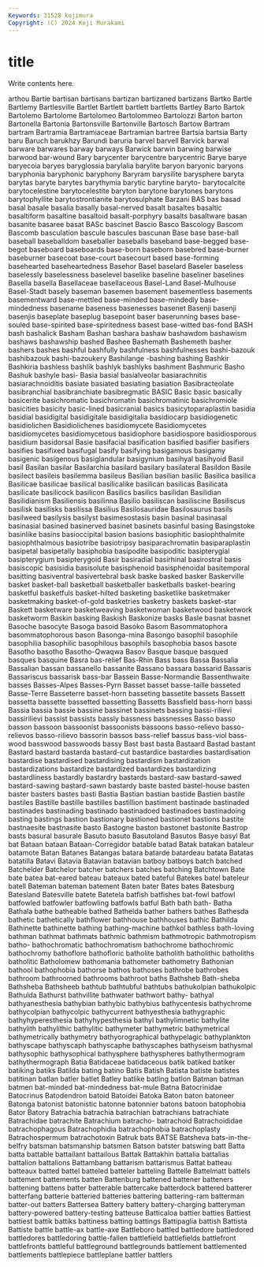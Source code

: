 ```yaml
---
Keywords: 31528 kojimura
Copyright: (C) 2024 Koji Murakami
---
```


# title

Write contents here.



arthou Bartie bartisan
bartisans bartizan bartizaned bartizans Bartko Bartle Bartlemy Bartlesville Bartlet Bartlett
bartlett bartletts Bartley Barto Bartok Bartolemo Bartolome Bartolomeo Bartolommeo Bartolozzi
Barton barton Bartonella Bartonia Bartonsville Bartonville Bartosch Bartow Bartram bartram
Bartramia Bartramiaceae Bartramian bartree Bartsia bartsia Barty baru Baruch barukhzy
Barundi baruria barvel barvell Barvick barwal barware barwares barway barways
Barwick barwin barwing barwise barwood bar-wound Bary barycenter barycentre barycentric
Barye barye baryecoia baryes baryglossia barylalia barylite baryon baryonic baryons
baryphonia baryphonic baryphony Baryram barysilite barysphere baryta barytas baryte barytes
barythymia barytic barytine baryto- barytocalcite barytocelestine barytocelestite baryton barytone barytones
barytons barytophyllite barytostrontianite barytosulphate Barzani BAS bas basad basal basale
basalia basally basal-nerved basalt basaltes basaltic basaltiform basaltine basaltoid basalt-porphyry
basalts basaltware basan basanite basaree basat BASc bascinet Bascio Basco
Bascology Bascom Bascomb basculation bascule bascules bascunan Base base base-ball
baseball baseballdom baseballer baseballs baseband base-begged base-begot baseboard baseboards base-born
baseborn basebred base-burner baseburner basecoat base-court basecourt based base-forming basehearted
baseheartedness Basehor Basel baselard Baseler baseless baselessly baselessness baselevel baselike
baseline baseliner baselines Basella basella Basellaceae basellaceous Basel-Land Basel-Mulhouse Basel-Stadt
basely baseman basemen basement basementless basements basementward base-mettled base-minded base-mindedly
base-mindedness basename baseness basenesses basenet Basenji basenji basenjis baseplate baseplug
basepoint baser baserunning bases base-souled base-spirited base-spiritedness basest base-witted bas-fond
BASH bash bashalick Basham Bashan bashara bashaw bashawdom bashawism bashaws
bashawship bashed Bashee Bashemath Bashemeth basher bashers bashes bashful bashfully
bashfulness bashfulnesses bashi-bazouk bashibazouk bashi-bazoukery Bashilange -bashing bashing Bashkir Bashkiria
bashless bashlik bashlyk bashlyks bashment Bashmuric Basho Bashuk bashyle basi-
Basia basial basialveolar basiarachnitis basiarachnoiditis basiate basiated basiating basiation Basibracteolate
basibranchial basibranchiate basibregmatic BASIC Basic basic basically basicerite basichromatic basichromatin
basichromatinic basichromiole basicities basicity basic-lined basicranial basics basicytoparaplastin basidia basidial
basidigital basidigitale basidigitalia basidiocarp basidiogenetic basidiolichen Basidiolichenes basidiomycete Basidiomycetes basidiomycetes
basidiomycetous basidiophore basidiospore basidiosporous basidium basidorsal Basie basifacial basification basified
basifier basifiers basifies basifixed basifugal basify basifying basigamous basigamy basigenic
basigenous basiglandular basigynium basihyal basihyoid Basil basil Basilan basilar Basilarchia
basilard basilary basilateral Basildon Basile basilect basileis basilemma basileus Basilian
basilian basilic Basilica basilica Basilicae basilicae basilical basilicalike basilican basilicas
Basilicata basilicate basilicock basilicon Basilics basilics basilidan Basilidian Basilidianism Basiliensis
basilinna Basilio basiliscan basiliscine Basiliscus basilisk basilisks basilissa Basilius Basilosauridae
Basilosaurus basils basilweed basilysis basilyst basimesostasis basin basinal basinasal basinasial
basined basinerved basinet basinets basinful basing Basingstoke basinlike basins basioccipital
basion basions basiophitic basiophthalmite basiophthalmous basiotribe basiotripsy basiparachromatin basiparaplastin basipetal
basipetally basiphobia basipodite basipoditic basipterygial basipterygium basipterygoid Basir basiradial basirhinal
basirostral basis basiscopic basisidia basisolute basisphenoid basisphenoidal basitemporal basitting basiventral
basivertebral bask baske basked basker Baskerville basket basket-ball basketball basketballer
basketballs basket-bearing basketful basketfuls basket-hilted basketing basketlike basketmaker basketmaking basket-of-gold
basketries basketry baskets basket-star Baskett basketware basketweaving basketwoman basketwood basketwork
basketworm Baskin basking Baskish Baskonize basks Basle basnat basnet Basoche
basocyte Basoga basoid Basoko Basom Basommatophora basommatophorous bason Basonga-mina Basongo
basophil basophile basophilia basophilic basophilous basophils basophobia basos basote Basotho
basotho Basotho-Qwaqwa Basov Basque basque basqued basques basquine Basra bas-relief
Bas-Rhin Bass bass Bassa Bassalia Bassalian bassan bassanello bassanite Bassano
bassara bassarid Bassaris Bassariscus bassarisk bass-bar Bassein Basse-Normandie Bassenthwaite basses
Basses-Alpes Basses-Pyrn Basset basset basse-taille basseted Basse-Terre Basseterre basset-horn basseting
bassetite bassets Bassett bassetta bassette bassetted bassetting Bassetts Bassfield bass-horn
bassi Bassia bassia bassie bassine bassinet bassinets bassing bassi-rilievi bassirilievi
bassist bassists bassly bassness bassnesses Basso basso basson bassoon bassoonist
bassoonists bassoons basso-relievo basso-relievos basso-rilievo bassorin bassos bass-relief bassus bass-viol
bass-wood basswood basswoods bassy Bast bast basta Bastaard Bastad bastant
Bastard bastard bastarda bastard-cut bastardice bastardies bastardisation bastardise bastardised bastardising
bastardism bastardization bastardizations bastardize bastardized bastardizes bastardizing bastardliness bastardly bastardry
bastards bastard-saw bastard-sawed bastard-sawing bastard-sawn bastardy baste basted bastel-house basten
baster basters bastes basti Bastia Bastian bastian bastide Bastien bastile
bastiles Bastille bastille bastilles bastillion bastiment bastinade bastinaded bastinades bastinading
bastinado bastinadoed bastinadoes bastinadoing basting bastings bastion bastionary bastioned bastionet
bastions bastite bastnaesite bastnasite basto Bastogne baston bastonet bastonite Bastrop
basts basural basurale Basuto basuto Basutoland Basutos Basye basyl Bat
bat Bataan bataan Bataan-Corregidor batable batad Batak batakan bataleur batamote
Batan Batanes Batangas batara batarde batardeau batata Batatas batatilla Batavi
Batavia Batavian batavian batboy batboys batch batched Batchelder Batchelor batcher
batchers batches batching Batchtown Bate bate batea bat-eared bateau bateaux
bated bateful Batekes batel bateleur batell Bateman bateman batement Baten
bater Bates bates Batesburg Batesland Batesville batete Batetela batfish batfishes
bat-fowl batfowl batfowled batfowler batfowling batfowls batful Bath bath bath-
Batha Bathala bathe batheable bathed Bathelda bather bathers bathes Bathesda
bathetic bathetically bathflower bathhouse bathhouses bathic Bathilda Bathinette bathinette bathing
bathing-machine bathkol bathless bath-loving bathman bathmat bathmats bathmic bathmism bathmotropic
bathmotropism batho- bathochromatic bathochromatism bathochrome bathochromic bathochromy bathoflore bathofloric batholite
batholith batholithic batholiths batholitic Batholomew bathomania bathometer bathometry Bathonian bathool
bathophobia bathorse bathos bathoses bathrobe bathrobes bathroom bathroomed bathrooms bathroot
baths Bathsheb Bath-sheba Bathsheba Bathsheeb bathtub bathtubful bathtubs bathukolpian bathukolpic
Bathulda Bathurst bathvillite bathwater bathwort bathy- bathyal bathyanesthesia bathybian bathybic
bathybius bathycentesis bathychrome bathycolpian bathycolpic bathycurrent bathyesthesia bathygraphic bathyhyperesthesia bathyhypesthesia
bathyl bathylimnetic bathylite bathylith bathylithic bathylitic bathymeter bathymetric bathymetrical bathymetrically
bathymetry bathyorographical bathypelagic bathyplankton bathyscape bathyscaph bathyscaphe bathyscaphes bathyseism bathysmal
bathysophic bathysophical bathysphere bathyspheres bathythermogram bathythermograph Batia Batidaceae batidaceous batik
batiked batiker batiking batiks Batilda bating batino Batis Batish Batista
batiste batistes batitinan batlan batler batlet Batley batlike batling batlon
Batman batman batmen bat-minded bat-mindedness bat-mule Batna Batocrinidae Batocrinus Batodendron
batoid Batoidei Batoka Baton baton batoneer Batonga batonist batonistic batonne
batonnier batons batoon batophobia Bator Batory Batrachia batrachia batrachian batrachians
batrachiate Batrachidae batrachite Batrachium batracho- batrachoid Batrachoididae batrachophagous Batrachophidia batrachophobia
batrachoplasty Batrachospermum batrachotoxin Batruk bats BATSE Batsheva bats-in-the-belfry batsman batsmanship
batsmen Batson batster batswing batt Batta batta battable battailant battailous
Battak Battakhin battalia battalias battalion battalions Battambang battarism battarismus Battat
batteau batteaux batted battel batteled batteler batteling Battelle Battelmatt battels
battement battements batten Battenburg battened battener batteners battening battens batter
batterable battercake batterdock battered batterer batterfang batterie batteried batteries battering
battering-ram batterman batter-out batters Battersea Battery battery battery-charging batteryman battery-powered
battery-testing batteuse Batticaloa battier batties Battiest battiest battik battiks battiness
batting battings Battipaglia battish Battista Battiste battle battle-ax battle-axe Battleboro
battled battledore battledored battledores battledoring battle-fallen battlefield battlefields battlefront battlefronts
battleful battleground battlegrounds battlement battlemented battlements battlepiece battleplane battler battlers
